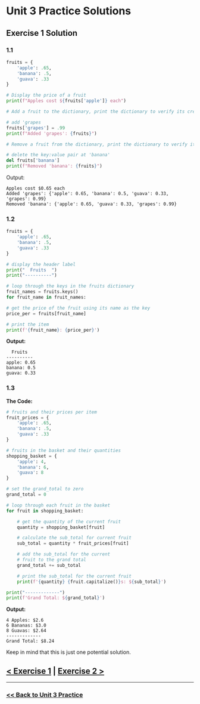 # Unit 3 Practice Solutions

## **Exercise 1 Solution**

### **1.1**

```python
fruits = {
    'apple': .65,
    'banana': .5,
    'guava': .33
}

# Display the price of a fruit
print(f"Apples cost ${fruits['apple']} each")

# Add a fruit to the dictionary, print the dictionary to verify its creation

# add 'grapes
fruits['grapes'] = .99
print(f"Added 'grapes': {fruits}")

# Remove a fruit from the dictionary, print the dictionary to verify its deletion

# delete the key:value pair at 'banana'
del fruits['banana']
print(f"Removed 'banana': {fruits}")
```

Output:

    Apples cost $0.65 each
    Added 'grapes': {'apple': 0.65, 'banana': 0.5, 'guava': 0.33, 'grapes': 0.99}
    Removed 'banana': {'apple': 0.65, 'guava': 0.33, 'grapes': 0.99}

### **1.2**

```python
fruits = {
    'apple': .65,
    'banana': .5,
    'guava': .33
}

# display the header label
print("  Fruits  ")
print("----------")

# loop through the keys in the fruits dictionary
fruit_names = fruits.keys()
for fruit_name in fruit_names:

# get the price of the fruit using its name as the key
price_per = fruits[fruit_name]

# print the item
print(f'{fruit_name}: {price_per}')
```

**Output:**

      Fruits
    ----------
    apple: 0.65
    banana: 0.5
    guava: 0.33

### **1.3**

**The Code:**

```python
# fruits and their prices per item
fruit_prices = {
    'apple': .65,
    'banana': .5,
    'guava': .33
}

# fruits in the basket and their quantities
shopping_basket = {
    'apple': 4,
    'banana': 6,
    'guava': 8
}

# set the grand_total to zero
grand_total = 0

# loop through each fruit in the basket
for fruit in shopping_basket:

    # get the quantity of the current fruit
    quantity = shopping_basket[fruit]

    # calculate the sub_total for current fruit
    sub_total = quantity * fruit_prices[fruit]

    # add the sub_total for the current
    # fruit to the grand total
    grand_total += sub_total

    # print the sub_total for the current fruit
    print(f'{quantity} {fruit.capitalize()}s: ${sub_total}')

print("-------------")
print(f'Grand Total: ${grand_total}')
```

**Output:**

    4 Apples: $2.6
    6 Bananas: $3.0
    8 Guavas: $2.64
    -------------
    Grand Total: $8.24

Keep in mind that this is just one potential solution.

## [< Exercise 1](../exercise_1.md) | [Exercise 2 >](../exercise_2.md)

---

### [<< Back to Unit 3 Practice](/practice/unit_3/)
